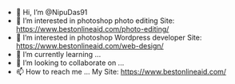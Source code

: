 - 👋 Hi, I’m @NipuDas91
- 👀 I’m interested in photoshop photo editing Site: https://www.bestonlineaid.com/photo-editing/
- 👀 I’m interested in photoshop Wordpress developer Site: https://www.bestonlineaid.com/web-design/
- 🌱 I’m currently learning ...
- 💞️ I’m looking to collaborate on ...
- 📫 How to reach me ...
My Site: https://www.bestonlineaid.com/

<!---
NipuDas91/NipuDas91 is a ✨ special ✨ repository because its `README.md` (this file) appears on your GitHub profile.
You can click the Preview link to take a look at your changes.
--->
